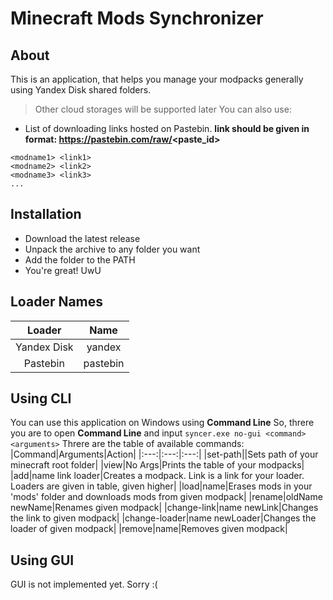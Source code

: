 # Minecraft Mods Synchronizer
## About
This is an application, that helps you manage your modpacks generally using Yandex Disk shared folders.
> Other cloud storages will be supported later
You can also use:
* List of downloading links hosted on Pastebin. **link should be given in format: https://pastebin.com/raw/<paste_id>**
```PastebinFormat
<modname1> <link1>
<modname2> <link2>
<modname3> <link3>
...
```
## Installation
* Download the latest release
* Unpack the archive to any folder you want
* Add the folder to the PATH
* You're great! UwU
## Loader Names
|Loader|Name|
|:---:|:---:|
|Yandex Disk|yandex|
|Pastebin|pastebin|
## Using CLI
You can use this application on Windows using **Command Line**
So, threre you are to open **Command Line** and input `syncer.exe no-gui <command> <arguments>`
Threre are the table of available commands:
|Command|Arguments|Action|
|:---:|:---:|:---:|
|set-path|<path>|Sets path of your minecraft root folder|
|view|No Args|Prints the table of your modpacks|
|add|name link loader|Creates a modpack. Link is a link for your loader. Loaders are given in table, given higher|
|load|name|Erases mods in your 'mods' folder and downloads mods from given modpack|
|rename|oldName newName|Renames given modpack|
|change-link|name newLink|Changes the link to given modpack|
|change-loader|name newLoader|Changes the loader of given modpack|
|remove|name|Removes given modpack|
## Using GUI
GUI is not implemented yet. Sorry :(
